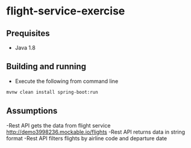 # flight-service-exercise

## Prequisites

 - Java 1.8

## Building and running

 - Execute the following from command line
 
```bash
mvnw clean install spring-boot:run
```

## Assumptions
-Rest API gets the data from flight service http://demo3998236.mockable.io/flights
-Rest API returns data in string format
-Rest API filters flights by airline code and departure date
